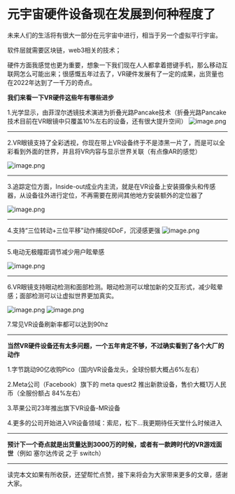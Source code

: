 # 元宇宙硬件设备现在发展到何种程度了

未来人们的生活将有很大一部分在元宇宙中进行，相当于另一个虚拟平行宇宙。

软件层就需要区块链，web3相关的技术；

硬件方面我感觉也更为重要，想象一下我们现在人人都拿着摁键手机，那么移动互联网怎么可能出来；很感慨五年过去了，VR硬件发展有了一定的成果，出货量也在2022年达到了一千万的奇点。

**我们来看一下VR硬件这些年有哪些进步**

1.光学显示，由菲涅尔透镜技术演进为折叠光路Pancake技术（折叠光路Pancake技术目前在VR眼镜中只覆盖10%左右的设备，还有很大提升空间）
![image.png](https://p9-juejin.byteimg.com/tos-cn-i-k3u1fbpfcp/1f5406d0c8984a6fa4666e5669e78915~tplv-k3u1fbpfcp-watermark.image?)

---

2.VR眼镜支持了全彩透视，你现在带上VR设备终于不是漆黑一片了，而是可以全彩看到外面的世界，并且将VR内容与显示世界关联（有点像AR的感觉）

![image.png](https://p6-juejin.byteimg.com/tos-cn-i-k3u1fbpfcp/a71998804baa460ebfa073c9259fc953~tplv-k3u1fbpfcp-watermark.image?)

---

3.追踪定位方面，Inside-out成业内主流，就是在VR设备上安装摄像头和传感器，从设备往外进行定位，不再需要在房间其他地方安装额外的定位器了

![image.png](https://p1-juejin.byteimg.com/tos-cn-i-k3u1fbpfcp/52cb07b9fd3d407dbf134a6eee506ad1~tplv-k3u1fbpfcp-watermark.image?)

---

4.支持“三位转动+三位平移”动作捕捉6DoF，沉浸感更强
![image.png](https://p9-juejin.byteimg.com/tos-cn-i-k3u1fbpfcp/0fe3ed3f4f5b454d865925734cec4018~tplv-k3u1fbpfcp-watermark.image?)

---

5.电动无极瞳距调节减少用户眩晕感

![image.png](https://p9-juejin.byteimg.com/tos-cn-i-k3u1fbpfcp/0991d9748e584f5fbc71ea8215416e32~tplv-k3u1fbpfcp-watermark.image?)

---

6.VR眼镜支持眼动检测和面部检测。眼动检测可以增加新的交互形式，减少眩晕感；面部检测可以让虚拟世界更加真实。

![image.png](https://p3-juejin.byteimg.com/tos-cn-i-k3u1fbpfcp/c419ba82c8024a92a7a6221699be9128~tplv-k3u1fbpfcp-watermark.image?)
![image.png](https://p1-juejin.byteimg.com/tos-cn-i-k3u1fbpfcp/49f0586d288544e3b6d9f053efd47f89~tplv-k3u1fbpfcp-watermark.image?)

7.常见VR设备刷新率都可以达到90hz

---

**当然VR硬件设备还有太多问题，一个五年肯定不够，不过确实看到了各个大厂的动作**

1.字节跳动90亿收购Pico（国内VR设备龙头，全球份额大概占6%左右）

2.Meta公司（Facebook）旗下的 meta quest2 推出新款设备，售价大概1万人民币（全服份额占 84%左右）

3.苹果公司23年推出旗下VR设备-MR设备

4.更多的公司开始进入VR设备领域：索尼，松下...我更期待任天堂什么时候进入

---

**预计下一个奇点就是出货量达到3000万的时候，或者有一款跨时代的VR游戏面世**（例如 塞尔达传说 之于 switch）

---

读完本文如果有所收获，还望帮忙点赞，接下来将会为大家带来更多的文章，感谢大家。
